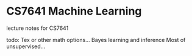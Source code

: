 # CS7641 Machine Learning
lecture notes for CS7641

todo: Tex or other math options...
Bayes learning and inference
Most of unsupervised...

